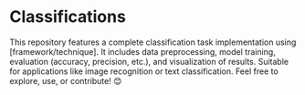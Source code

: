 # Classifications
This repository features a complete classification task implementation using [framework/technique]. It includes data preprocessing, model training, evaluation (accuracy, precision, etc.), and visualization of results. Suitable for applications like image recognition or text classification.  Feel free to explore, use, or contribute! 😊
